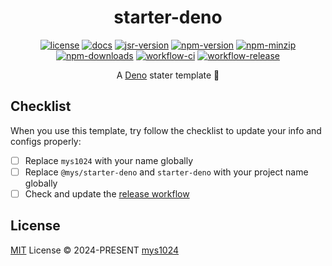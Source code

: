 <div align="center">

# starter-deno

[![license](https://img.shields.io/github/license/mys1024/starter-deno?&style=flat-square)](./LICENSE)
[![docs](https://img.shields.io/badge/docs-reference-rgb(247%2C223%2C30)?style=flat-square)](https://jsr.io/@mys/starter-deno/doc?style=flat-square)
[![jsr-version](https://img.shields.io/badge/dynamic/json?url=https%3A%2F%2Fjsr.io%2F%40mys%2Fstarter-deno%2Fmeta.json&query=%24.latest&style=flat-square&label=jsr&color=rgb(247%2C223%2C30))](https://jsr.io/@mys/starter-deno)
[![npm-version](https://img.shields.io/npm/v/starter-deno?style=flat-square&color=rgb(203%2C56%2C55))](https://www.npmjs.com/package/starter-deno)
[![npm-minzip](https://img.shields.io/bundlephobia/minzip/starter-deno?style=flat-square&label=minzip)](https://bundlephobia.com/package/starter-deno)
[![npm-downloads](https://img.shields.io/npm/dy/starter-deno?&style=flat-square)](https://www.npmjs.com/package/starter-deno)
[![workflow-ci](https://img.shields.io/github/actions/workflow/status/mys1024/starter-deno/ci.yml?label=ci&style=flat-square)](https://github.com/mys1024/starter-deno/actions/workflows/ci.yml)
[![workflow-release](https://img.shields.io/github/actions/workflow/status/mys1024/starter-deno/release.yml?label=release&style=flat-square)](https://github.com/mys1024/starter-deno/actions/workflows/release.yml)

A [Deno](https://deno.com/) stater template 🦕

</div>

## Checklist

When you use this template, try follow the checklist to update your info and configs properly:

- [ ] Replace `mys1024` with your name globally
- [ ] Replace `@mys/starter-deno` and `starter-deno` with your project name globally
- [ ] Check and update the [release workflow](.github/workflows/release.yml)

## License

[MIT](./LICENSE) License &copy; 2024-PRESENT [mys1024](https://github.com/mys1024)
